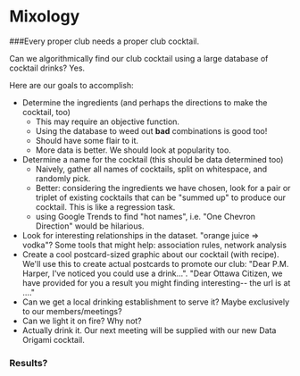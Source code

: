 Mixology
========

###Every proper club needs a proper club cocktail.

Can we algorithmically find our club cocktail using a large database of cocktail drinks? Yes.

Here are our goals to accomplish:

- Determine the ingredients (and perhaps the directions to make the cocktail, too)
  - This may require an objective function. 
  - Using the database to weed out **bad** combinations is good too!
  - Should have some flair to it.
  - More data is better. We should look at popularity too.
- Determine a name for the cocktail (this should be data determined too)
  - Naively, gather all names of cocktails, split on whitespace, and randomly pick.
  - Better: considering the ingredients we have chosen, look for a pair or triplet
   of existing cocktails that can be "summed up" to produce our cocktail. This is like a regression task.
  - using Google Trends to find "hot names", i.e. "One Chevron Direction" would be hilarious. 
- Look for interesting relationships in the dataset. "orange juice => vodka"? Some tools that might help: association rules, network analysis
- Create a cool postcard-sized graphic about our cocktail (with recipe). We'll use this to create actual postcards to promote our club: "Dear P.M. Harper, I've noticed you could use a drink...". "Dear Ottawa Citizen, we have provided for you a result you might finding interesting-- the url is at ...."
- Can we get a local drinking establishment to serve it? Maybe exclusively to our members/meetings?
- Can we light it on fire? Why not?
- Actually drink it. Our next meeting will be supplied with our new Data Origami cocktail.


### Results?
